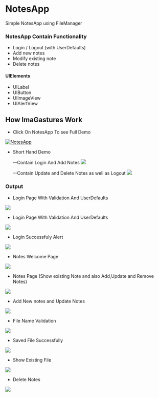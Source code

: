 # NotesApp
 Simple NotesApp using FileManager


### NotesApp Contain Functionality

- Login / Logout (with UserDefaults)
- Add new notes
- Modify existing note
- Delete notes

#### UIElements
 
 - UILabel
 - UIButton
 - UIImageView
 - UIAlertView

 
 ## How ImaGastures Work
 
 - Click On NotesApp To see Full Demo
 
 [![NotesApp](https://img.youtube.com/vi/FWKy57TJWcE)](https://www.youtube.com/watch?v=FWKy57TJWcE)

 - Short Hand Demo
 
   --Contain Login And Add Notes
 ![](FileManager/Output/NotesApp.gif)
 
   --Contain Update and Delete Notes as well as Logout
 ![](FileManager/Output/NotesApp2.gif)
 
 ### Output
  - Login Page With Validation And UserDefaults

![](FileManager/Output/validation.png)

  - Login Page With Validation And UserDefaults

![](FileManager/Output/1.png)

 - Login Successfuly Alert

![](FileManager/Output/2.png)

 - Notes Welcome Page

![](FileManager/Output/3.png)

 - Notes Page (Show existing Note and also Add,Update and Remove Notes)

![](FileManager/Output/4.png)

 - Add New notes and Update Notes

![](FileManager/Output/5.png)

- File Name Validation

![](FileManager/Output/6.png)

- Saved File Successfully

![](FileManager/Output/7.png)

- Show Existing File

![](FileManager/Output/8.png)

- Delete Notes

![](FileManager/Output/9.png)
